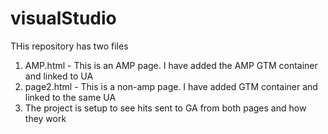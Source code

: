 # visualStudio
THis repository has two files
1. AMP.html - This is an AMP page. I have added the AMP GTM container and linked to UA 
2. page2.html - This is a non-amp page. I have added GTM container and linked to the same UA
3. The project is setup to see hits sent to GA from both pages and how they work

